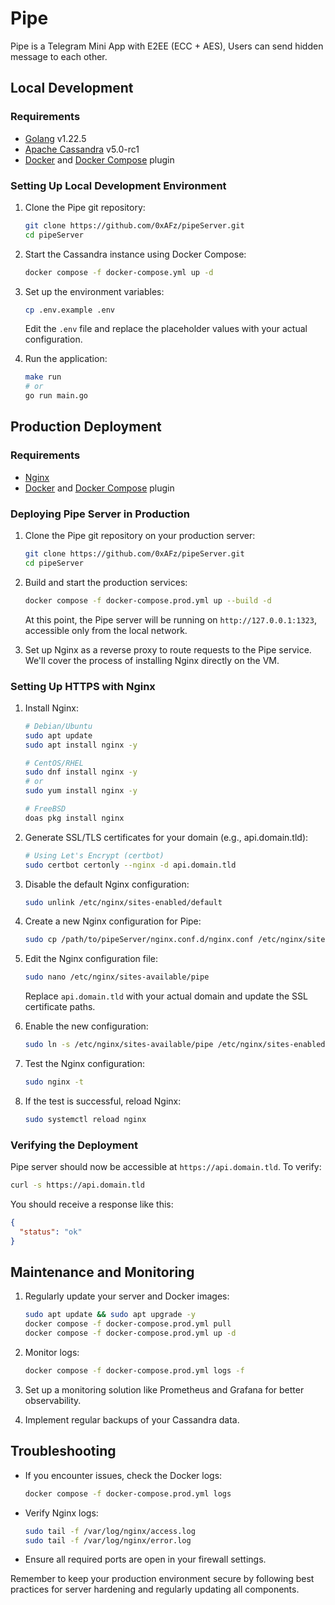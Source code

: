 # Pipe

Pipe is a Telegram Mini App with E2EE (ECC + AES), Users can send hidden message to each other. 

## Local Development

### Requirements
- [Golang](https://go.dev/doc/install) v1.22.5
- [Apache Cassandra](https://cassandra.apache.org) v5.0-rc1
- [Docker](https://www.docker.com/) and [Docker Compose](https://docs.docker.com/compose/) plugin

### Setting Up Local Development Environment

1. Clone the Pipe git repository:
   ```bash
   git clone https://github.com/0xAFz/pipeServer.git
   cd pipeServer
   ```

2. Start the Cassandra instance using Docker Compose:
   ```bash
   docker compose -f docker-compose.yml up -d
   ```

3. Set up the environment variables:
   ```bash
   cp .env.example .env
   ```
   Edit the `.env` file and replace the placeholder values with your actual configuration.

4. Run the application:
   ```bash
   make run
   # or
   go run main.go
   ```

## Production Deployment

### Requirements
- [Nginx](https://nginx.org)
- [Docker](https://www.docker.com/) and [Docker Compose](https://docs.docker.com/compose/) plugin

### Deploying Pipe Server in Production

1. Clone the Pipe git repository on your production server:
   ```bash
   git clone https://github.com/0xAFz/pipeServer.git
   cd pipeServer
   ```

2. Build and start the production services:
   ```bash
   docker compose -f docker-compose.prod.yml up --build -d
   ```

   At this point, the Pipe server will be running on `http://127.0.0.1:1323`, accessible only from the local network.

3. Set up Nginx as a reverse proxy to route requests to the Pipe service. We'll cover the process of installing Nginx directly on the VM.

### Setting Up HTTPS with Nginx

1. Install Nginx:
   ```bash
   # Debian/Ubuntu
   sudo apt update
   sudo apt install nginx -y

   # CentOS/RHEL
   sudo dnf install nginx -y
   # or
   sudo yum install nginx -y

   # FreeBSD
   doas pkg install nginx
   ```

2. Generate SSL/TLS certificates for your domain (e.g., api.domain.tld):
   ```bash
   # Using Let's Encrypt (certbot)
   sudo certbot certonly --nginx -d api.domain.tld
   ```

3. Disable the default Nginx configuration:
   ```bash
   sudo unlink /etc/nginx/sites-enabled/default
   ```

4. Create a new Nginx configuration for Pipe:
   ```bash
   sudo cp /path/to/pipeServer/nginx.conf.d/nginx.conf /etc/nginx/sites-available/pipe
   ```

5. Edit the Nginx configuration file:
   ```bash
   sudo nano /etc/nginx/sites-available/pipe
   ```
   Replace `api.domain.tld` with your actual domain and update the SSL certificate paths.

6. Enable the new configuration:
   ```bash
   sudo ln -s /etc/nginx/sites-available/pipe /etc/nginx/sites-enabled
   ```

7. Test the Nginx configuration:
   ```bash
   sudo nginx -t
   ```

8. If the test is successful, reload Nginx:
   ```bash
   sudo systemctl reload nginx
   ```

### Verifying the Deployment

Pipe server should now be accessible at `https://api.domain.tld`. To verify:

```bash
curl -s https://api.domain.tld
```

You should receive a response like this:
```json
{
  "status": "ok"
}
```

## Maintenance and Monitoring

1. Regularly update your server and Docker images:
   ```bash
   sudo apt update && sudo apt upgrade -y
   docker compose -f docker-compose.prod.yml pull
   docker compose -f docker-compose.prod.yml up -d
   ```

2. Monitor logs:
   ```bash
   docker compose -f docker-compose.prod.yml logs -f
   ```

3. Set up a monitoring solution like Prometheus and Grafana for better observability.

4. Implement regular backups of your Cassandra data.

## Troubleshooting

- If you encounter issues, check the Docker logs:
  ```bash
  docker compose -f docker-compose.prod.yml logs
  ```

- Verify Nginx logs:
  ```bash
  sudo tail -f /var/log/nginx/access.log
  sudo tail -f /var/log/nginx/error.log
  ```

- Ensure all required ports are open in your firewall settings.

Remember to keep your production environment secure by following best practices for server hardening and regularly updating all components.